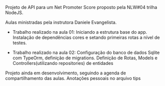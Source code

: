 Projeto de  API para um Net Promoter Score proposto pela NLW#04 trilha NodeJS.

Aulas ministradas pela instrutora Daniele Evangelista.

- Trabalho realizado na aula 01:
Iniciando a estrutura base do app. Instalação de dependências cores e setando primeiras rotas a nível de testes.

- Trabalho realizado na aula 02:
Configuração do banco de dados Sqlite com TypeOrm, definição de migrations.
Definição de Rotas, Models e Controllers(utilizando repositories) de entidades

Projeto ainda em desenvolvimento, seguindo a agenda de compartilhamento das aulas.
Anotações pessoais no arquivo tips
